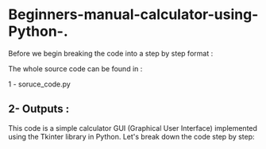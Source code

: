 # Beginners-manual-calculator-using-Python-.


Before we begin breaking the code into a step by step format : 

The whole source code can be found in : 

1 - soruce_code.py

2- Outputs : 
 - 

This code is a simple calculator GUI (Graphical User Interface) implemented using the Tkinter library in Python. 
Let's break down the code step by step:
